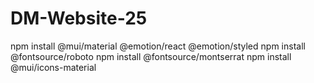 # DM-Website-25

npm install @mui/material @emotion/react @emotion/styled
npm install @fontsource/roboto
npm install @fontsource/montserrat
npm install @mui/icons-material
